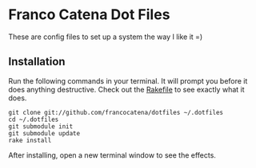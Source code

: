 # Franco Catena Dot Files

These are config files to set up a system the way I like it =)

## Installation

Run the following commands in your terminal. It will prompt you before it does anything destructive. Check out the [Rakefile](https://github.com/francocatena/dotfiles/blob/master/Rakefile) to see exactly what it does.

```terminal
git clone git://github.com/francocatena/dotfiles ~/.dotfiles
cd ~/.dotfiles
git submodule init
git submodule update
rake install
```

After installing, open a new terminal window to see the effects.
